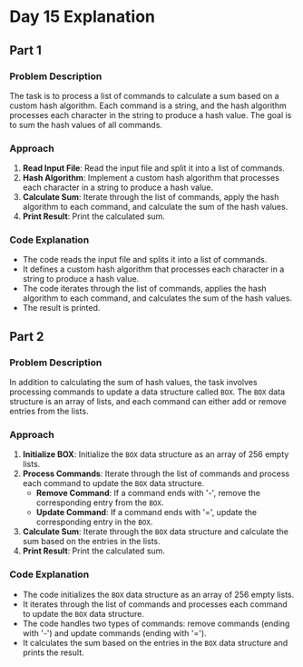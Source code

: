 # Day 15 Explanation

## Part 1

### Problem Description
The task is to process a list of commands to calculate a sum based on a custom hash algorithm. Each command is a string, and the hash algorithm processes each character in the string to produce a hash value. The goal is to sum the hash values of all commands.

### Approach
1. **Read Input File**: Read the input file and split it into a list of commands.
2. **Hash Algorithm**: Implement a custom hash algorithm that processes each character in a string to produce a hash value.
3. **Calculate Sum**: Iterate through the list of commands, apply the hash algorithm to each command, and calculate the sum of the hash values.
4. **Print Result**: Print the calculated sum.

### Code Explanation
- The code reads the input file and splits it into a list of commands.
- It defines a custom hash algorithm that processes each character in a string to produce a hash value.
- The code iterates through the list of commands, applies the hash algorithm to each command, and calculates the sum of the hash values.
- The result is printed.

## Part 2

### Problem Description
In addition to calculating the sum of hash values, the task involves processing commands to update a data structure called `BOX`. The `BOX` data structure is an array of lists, and each command can either add or remove entries from the lists.

### Approach
1. **Initialize BOX**: Initialize the `BOX` data structure as an array of 256 empty lists.
2. **Process Commands**: Iterate through the list of commands and process each command to update the `BOX` data structure.
   - **Remove Command**: If a command ends with '-', remove the corresponding entry from the `BOX`.
   - **Update Command**: If a command ends with '=', update the corresponding entry in the `BOX`.
3. **Calculate Sum**: Iterate through the `BOX` data structure and calculate the sum based on the entries in the lists.
4. **Print Result**: Print the calculated sum.

### Code Explanation
- The code initializes the `BOX` data structure as an array of 256 empty lists.
- It iterates through the list of commands and processes each command to update the `BOX` data structure.
- The code handles two types of commands: remove commands (ending with '-') and update commands (ending with '=').
- It calculates the sum based on the entries in the `BOX` data structure and prints the result.

